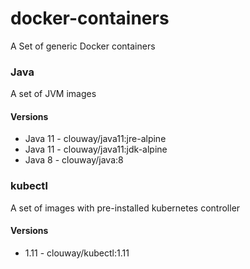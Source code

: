 # docker-containers
A Set of generic Docker containers 

### Java
A set of JVM images

#### Versions

 * Java 11 - clouway/java11:jre-alpine
 * Java 11 - clouway/java11:jdk-alpine
 * Java 8  - clouway/java:8

### kubectl
A set of images with pre-installed kubernetes controller

#### Versions 
 * 1.11 - clouway/kubectl:1.11


